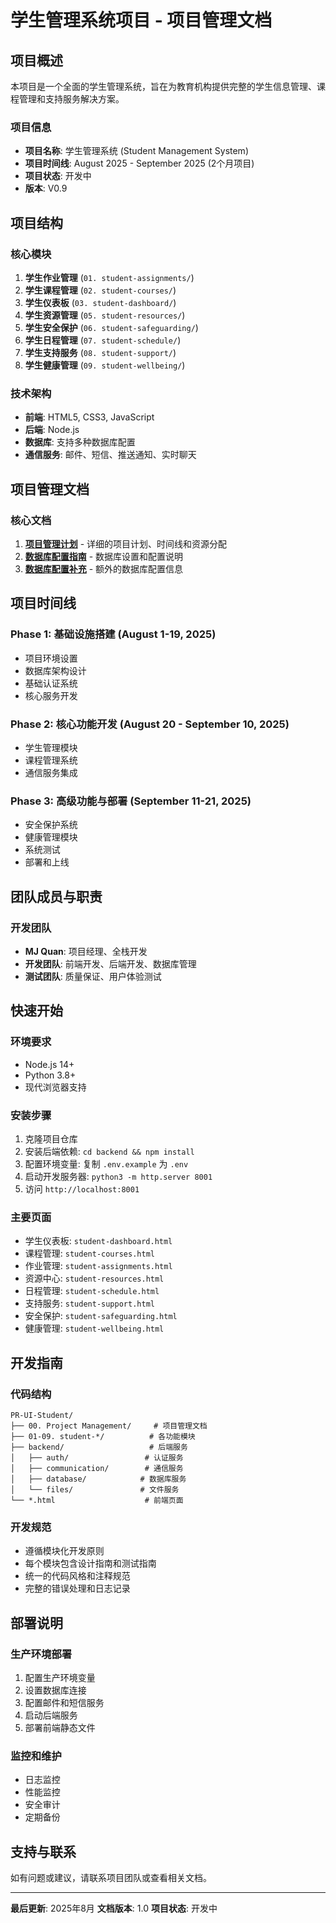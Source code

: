 # 学生管理系统项目 - 项目管理文档

## 项目概述

本项目是一个全面的学生管理系统，旨在为教育机构提供完整的学生信息管理、课程管理和支持服务解决方案。

### 项目信息
- **项目名称**: 学生管理系统 (Student Management System)
- **项目时间线**: August 2025 - September 2025 (2个月项目)
- **项目状态**: 开发中
- **版本**: V0.9

## 项目结构

### 核心模块
1. **学生作业管理** (`01. student-assignments/`)
2. **学生课程管理** (`02. student-courses/`)
3. **学生仪表板** (`03. student-dashboard/`)
4. **学生资源管理** (`05. student-resources/`)
5. **学生安全保护** (`06. student-safeguarding/`)
6. **学生日程管理** (`07. student-schedule/`)
7. **学生支持服务** (`08. student-support/`)
8. **学生健康管理** (`09. student-wellbeing/`)

### 技术架构
- **前端**: HTML5, CSS3, JavaScript
- **后端**: Node.js
- **数据库**: 支持多种数据库配置
- **通信服务**: 邮件、短信、推送通知、实时聊天

## 项目管理文档

### 核心文档
1. **[项目管理计划](./Project_Management_Plan.md)** - 详细的项目计划、时间线和资源分配
2. **[数据库配置指南](./CMS_数据库配置指南.md)** - 数据库设置和配置说明
3. **[数据库配置补充](./CMS_数据库配置补充.md)** - 额外的数据库配置信息

## 项目时间线

### Phase 1: 基础设施搭建 (August 1-19, 2025)
- 项目环境设置
- 数据库架构设计
- 基础认证系统
- 核心服务开发

### Phase 2: 核心功能开发 (August 20 - September 10, 2025)
- 学生管理模块
- 课程管理系统
- 通信服务集成

### Phase 3: 高级功能与部署 (September 11-21, 2025)
- 安全保护系统
- 健康管理模块
- 系统测试
- 部署和上线

## 团队成员与职责

### 开发团队
- **MJ Quan**: 项目经理、全栈开发
- **开发团队**: 前端开发、后端开发、数据库管理
- **测试团队**: 质量保证、用户体验测试

## 快速开始

### 环境要求
- Node.js 14+
- Python 3.8+
- 现代浏览器支持

### 安装步骤
1. 克隆项目仓库
2. 安装后端依赖: `cd backend && npm install`
3. 配置环境变量: 复制 `.env.example` 为 `.env`
4. 启动开发服务器: `python3 -m http.server 8001`
5. 访问 `http://localhost:8001`

### 主要页面
- 学生仪表板: `student-dashboard.html`
- 课程管理: `student-courses.html`
- 作业管理: `student-assignments.html`
- 资源中心: `student-resources.html`
- 日程管理: `student-schedule.html`
- 支持服务: `student-support.html`
- 安全保护: `student-safeguarding.html`
- 健康管理: `student-wellbeing.html`

## 开发指南

### 代码结构
```
PR-UI-Student/
├── 00. Project Management/     # 项目管理文档
├── 01-09. student-*/          # 各功能模块
├── backend/                   # 后端服务
│   ├── auth/                 # 认证服务
│   ├── communication/        # 通信服务
│   ├── database/            # 数据库服务
│   └── files/               # 文件服务
└── *.html                    # 前端页面
```

### 开发规范
- 遵循模块化开发原则
- 每个模块包含设计指南和测试指南
- 统一的代码风格和注释规范
- 完整的错误处理和日志记录

## 部署说明

### 生产环境部署
1. 配置生产环境变量
2. 设置数据库连接
3. 配置邮件和短信服务
4. 启动后端服务
5. 部署前端静态文件

### 监控和维护
- 日志监控
- 性能监控
- 安全审计
- 定期备份

## 支持与联系

如有问题或建议，请联系项目团队或查看相关文档。

---

**最后更新**: 2025年8月
**文档版本**: 1.0
**项目状态**: 开发中